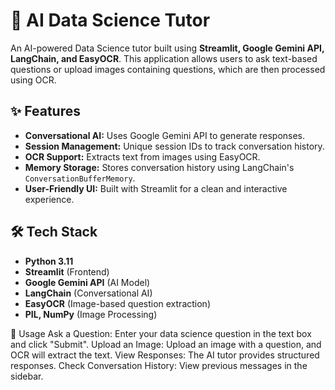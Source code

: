 # 🧠 AI Data Science Tutor  

An AI-powered Data Science tutor built using **Streamlit, Google Gemini API, LangChain, and EasyOCR**. This application allows users to ask text-based questions or upload images containing questions, which are then processed using OCR.

## ✨ Features  
- **Conversational AI:** Uses Google Gemini API to generate responses.  
- **Session Management:** Unique session IDs to track conversation history.  
- **OCR Support:** Extracts text from images using EasyOCR.  
- **Memory Storage:** Stores conversation history using LangChain's `ConversationBufferMemory`.  
- **User-Friendly UI:** Built with Streamlit for a clean and interactive experience.  

## 🛠 Tech Stack  
- **Python 3.11**  
- **Streamlit** (Frontend)  
- **Google Gemini API** (AI Model)  
- **LangChain** (Conversational AI)  
- **EasyOCR** (Image-based question extraction)  
- **PIL, NumPy** (Image Processing)

📝 Usage
Ask a Question: Enter your data science question in the text box and click "Submit".
Upload an Image: Upload an image with a question, and OCR will extract the text.
View Responses: The AI tutor provides structured responses.
Check Conversation History: View previous messages in the sidebar.
